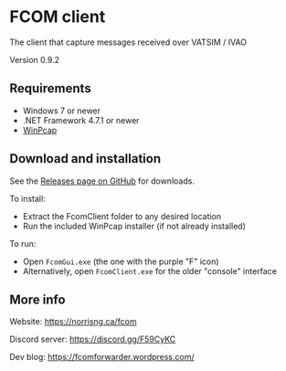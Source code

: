 # FCOM client #

The client that capture messages received over VATSIM / IVAO

Version 0.9.2

## Requirements ##

* Windows 7 or newer
* .NET Framework 4.7.1 or newer
* [WinPcap](https://www.winpcap.org/)



## Download and installation ##

See the [Releases page on GitHub](https://github.com/norrisng/FcomClient/releases) for downloads.

To install: 

* Extract the FcomClient folder to any desired location
* Run the included WinPcap installer (if not already installed)

To run: 

* Open `FcomGui.exe` (the one with the purple "F" icon)
* Alternatively, open `FcomClient.exe` for the older "console" interface



## More info ##

Website: https://norrisng.ca/fcom

Discord server: https://discord.gg/F59CyKC

Dev blog: https://fcomforwarder.wordpress.com/
